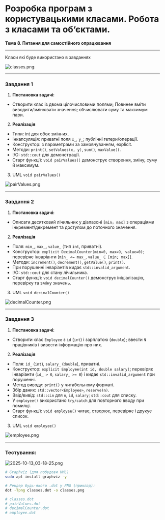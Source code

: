 # Розробка програм з користувацькими класами. Робота з класами та об‘єктами.

**Тема 8. Питання для самостійного опрацювання**

---

Класи які буде використано в завданнях

![classes.png](graphviz/classes.png)

---

### Завдання 1

1) **Постановка задачі:**
- Створити клас із двома цілочисловими полями; Повинен вміти виводити/змінювати значення; обчислювати суму та максимум пари.

2) **Реалізація**

- Типи: int для обох змінних.
- Інкапсуляція: приватні поля `x_`, `y_`; публічні гетери/операції.
- Конструктор: з параметрами за замовчуванням, explicit.
- Методи: `print()`, `setValues(x, y)`, `sum()`, `maxValue()`.
- I/O: `std::cout` для демонстрації.
- Старт функції: `void pairValues()` демонструє створення, зміну, суму й максимум.

3) UML `void pairValues()`

![pairValues.png](graphviz/pairValues.png)

---

### Завдання 2

1) **Постановка задачі:**

- Описати десятковий лічильник у діапазоні `[min; max]` з операціями інкремент/декремент та доступом до поточного значення.

2) **Реалізація**

- Поля: `min_`, `max_`, `value_` (тип `int`, приватні).
- Конструктор: `explicit DecimalCounter(min=0, max=9, value=0)`; перевіряє інваріанти (`min_ <= max_`, `value_ ∈ [min; max]`).
- Методи: `increment()`, `decrement()`, `getValue()`, `print()`.
- При порушенні інваріантів кидає `std::invalid_argument`.
- I/O: `std::cout` для стану лічильника.
- Старт функції: `void decimalCounter()` демонструє ініціалізацію, перевірку та зміну значень.

3) UML `void decimalCounter()`

![decimalCounter.png](graphviz/decimalCounter.png)

---

### Завдання 3

1) **Постановка задачі:**

- Створити клас `Employee` з `id` (`int`) і зарплатою (`double`); ввести `N` працівників і вивести інформацію про них.

2) **Реалізація**

- Поля: `id_` (`int`), `salary_` (`double`), приватні.
- Конструктор: `explicit Employee(int id, double salary)`; перевіряє інваріанти (`id_ > 0`, `salary_ >= 0`) і кидає `std::invalid_argument` при порушенні.
- Метод виводу: `print()` у читабельному форматі.
- Збір даних: `std::vector<Employee>`, `reserve(n)`.
- Ввід/вивід: `std::cin` для `n`, `id`, `salary`; `std::cout` для списку.
- У `employee()` використано `try/catch` для повторного вводу при помилці.
- Старт функції: `void employee()` читає, створює, перевіряє і друкує список.

3) UML `void employee()`

![employee.png](graphviz/employee.png)

---

### Тестування:

![2025-10-13_03-18-25.png](screenshots/2025-10-13_03-18-25.png)

```bash
# Graphviz (для побудови UML)
sudo apt install graphviz -y

# Рендер будь-якого .dot у PNG (приклад):
dot -Tpng classes.dot -o classes.png

# classes.dot
# pairValues.dot
# decimalCounter.dot
# employee.dot
```